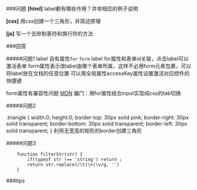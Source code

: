 ###问题
**[html]**  label都有哪些作用？并举相应的例子说明

**[css]** 用css创建一个三角形，并简述原理

**[js]** 写一个去除制表符和换行符的方法


###回答

#####问题1
label 自有属性`for`  `form`
label for属性和表单id关联，点击label可以激活表单  form属性表示改label由哪个表单所属，这样不必用form元素包裹，可以将label放在文档的任意位置
可以用全局属性accessKey属性设置激活对应控件的快捷键

form属性有兼容性问题 [MDN](https://developer.mozilla.org/zh-CN/docs/Web/HTML/Element/label)
偏门：用for属性结合input实现纯css的tab切换

#####问题2
<div class='triangle'></div>
.triangle {
    width:0;
    height:0;
    border-top: 30px solid pink;
    border-right: 30px solid transparent;
    border-bottom: 30px solid transparent;
    border-left: 30px solid transparent;
}
利用无宽高的矩形的border创建三角形

#####问题3
```
    function filterStr(str) {
        if(typeof str !== 'string') return ;
        return str.replace(/\t|\n|\v/g, '')
    }
```

###tips
